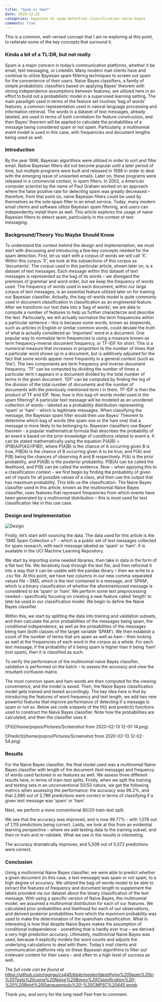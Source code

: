 ```yaml
---
title: "Spam or Ham?"
date: 2019-12-25
categories: bayesian ml spam-detection classification naive-bayes
comments: true
---
```


This is a common, well-versed concept that I am re-exploring at this point, to reiterate some of the key concepts that surround it. 

### Kinda a bit of a TL:DR, but not really

 Spam is a major concern in today’s communication platforms, whether it be email, text messaging, or LinkedIn. Many modern mail clients have and continue to utilize Bayesian spam filtering techniques to screen out spam for the convenience of their users. Naive Bayes classifiers, a family of simple probabilistic classifiers based on applying Bayes’ theorem with strong independence assumptions between features, are utilized here in an effort to build out a probabilistic model in a supervised learning setting. The main paradigm used in terms of the feature set involves ‘bag of words’ features, a common representation used in natural language processing and information retrieval. The words in a dataset of text messages, already labeled, are used in terms of both correlation for feature construction, and then Bayes’ theorem will be applied to calculate the probabilities of a message being considered spam or not spam. Particularly, a multinomial event model is used in this case, with frequencies and document lengths being used as well.

### Introduction

By the year 1996, Bayesian algorithms were utilized in order to sort and filter email. Native Bayesian filters did not become popular until a later period of time, but multiple programs were built and released in 1998 in order to deal with the emerging issue of unwanted emails. Later on, these programs were released in a commercial context, in spam filters. In 2002, a American computer scientist by the name of Paul Graham worked on an approach where the false positive rate for detecting spam was greatly decreased – therefore, from that point on, naive Bayesian filters could be used by themselves as the sole spam filter in an email service. Today, many modern email clients and software utilize Bayesian spam filtering, and users can independently install them as well. This article explores the usage of naive Bayesian filters to detect spam, particularly in the context of text messaging. 

### Background/Theory You Maybe Should Know

To understand the context behind the design and implementation, we must start with discussing and introducing a few key concepts needed for the spam detection. First, let us start with a corpus of words we will call ‘X’. Within this corpus ‘X’,  we look at the subsections of this corpus as ‘documents’. The corpus used in this particular article, shown later on, is a dataset of text messages. Each message within this dataset of text messages is represented as the bag of its words – we disregard the premises of grammar and word order, but we keep the frequency of words used.  The frequency of words used in each document, within our large corpus of text messages, is an essential feature utilized later on for training our Bayesian classifier. Actually, the bag-of-words model is quite commonly used in document classification in classification as an engineered feature. After we transform our text data into a ‘bag of words’, we are able to compute a number of features to help us further characterize and describe the text. Particularly, we will actually normalize the term frequencies within a particular sentence – this is because some words, known as stopwords, such as articles in English or similar common words, could deviate the truth of what is actually considered an ‘important’ word in a document. One popular way to normalize term frequencies is using a measure known as term frequency-inverse document frequency, or TF-IDF for short. This is a numerical measure that increases in proportion to the number of times that a particular word shows up in a document, but is additively adjusted for the fact that some words appear more frequently in a general context (such as ‘the’). The two components are term frequency and inverse-document frequency. ‘TF’ can be computed by dividing the number of times a particular term t appears in a document divided by the total number of terms in the given document. ‘IDF’ can be computed by finding the log of the division of the total number of documents and the number of documents with the previously mentioned term t in them. TF-IDF is then the product of TF and IDF.  Now, how is this bag-of-words model used in the spam filtering?  A particular text message will be modeled as an unordered collection of words – labeled as a probability distribution representing ‘spam’ or ‘ham’ - which is legitimate messages. When classifying the message, the Bayesian spam filter would then use Bayes’ Theorem to determine which bag of words (the spam one or the ham one) that a message is more likely to be belonging to. Bayesian classifiers use Bayes’ theorem -  a popular mathematical formula that describes the probability of an event e based on the prior knowledge of conditions related to event e. It can be stated mathematically using the equation P(A|B) = (P(B|A)P(A))/(P(B)), where P(A|B) is the chance of A occurring given B is true, P(B|A) is the chance of B occurring given A to be true, and P(A) and P(B) being the chances of observing A and B respectively.  P(A) is the prior probability, and P(A|B) is the posterior probability.  P(B|A) can be called the likelihood, and P(B) can be called the evidence.  Now – when applying this to a classification context – we first begin by finding the probability of given set of inputs for all possible values of a class, and then use the output that has maximum probability. This tells us the classification.  The Naive Bayes classifier used in this article, known as the multinomial Naive Bayes classifier, uses features that represent frequencies from which events have been generated by a multinomial distribution – this is most used for text classification like in this use case. 

### Design and Implementation

![Design](/home/popos/Downloads/Project1-CS445.png)

Firstly, let’s start with sourcing the data. The data used for this article is the 'SMS Spam Collection v.1' - which is a public set of text messages collected for spam research, with each message labeled as 'spam' or 'ham'.
It is available in the UCI Machine Learning Repository.

We start by importing some needed libraries, then take in data in the form of a flat text file. We iteratively loop through the text file, and then reformat it into a way that it can be usable with the pandas library – then we write to a .csv file. At this point, we have two columns in our new comma-separated values file – SMS, which is the text contained in a message, and ‘SPAM’, which is a binary classification of whether the aforementioned message is considered to be ‘spam’ or ‘ham’.  We perform some text preprocessing needed – specifically focusing on creating a new feature called ‘length’ to later be used in our classification model. We begin to define the Naive Bayes classifier.

Within this, we start by splitting the data into training and validation subsets, and then calculate the prior probabilities of the messages being spam, the conditional independence, as well as the probabilities of the messages being ham (both classes of the target variable ‘SPAM’). We then establish a count of the number of terms that are spam as well as ham – then looking as well at the frequencies of each word in the corpus as a whole. For each text message, if the probability of it being spam is higher than it being ‘ham’ (not spam), then it is classified as such. 

To verify the performance of the multinomial naive Bayes classifier, validation is performed on the batch – to assess the accuracy and view the resultant confusion matrix. 

The most common spam and ham words are then computed for the viewing convenience, and the model is saved. Then, the Naive Bayes classification model gets trained and tested accordingly. The key idea here is that by introducing the features of word frequency and text length, we add two new powerful features that improve performance of detecting if a message is spam or not so. Below are code snippets of the fit() and predict() functions used to construct the Naive Bayes classifier. Note how the probabilities are calculated, and then the classifier uses it.

![Fit](/home/popos/Pictures/Screenshot from 2020-02-13 12-01-14.png)

![Predict](/home/popos/Pictures/Screenshot from 2020-02-13 12-02-54.png)

### Results

For the Naive Bayes classifier,  the final model used was a multinomial Naive Bayes classifier with length of the document (text message) and frequency of words used factored in as features as well. We assess three different results here, in terms of train-test splits. Firstly, when we split the training and testing sets in an unconventional 50/50 nature, we get the following metrics when assessing the performance: the accuracy was 96.2%, and that 2,680 out of 2,786 predictions were correct in terms of classifying if a given text message was ‘spam’ or ‘ham’.

Next, we perform a more conventional 80/20 train-test split. 

We see that the accuracy was improved, and is now 96.77% - with 1,079 out of 1,115 predictions being correct. Lastly, we look at this from an evidential learning perspective – where we add testing data to the training subset, and then re-train and re-validate. What we see in the results is interesting.

The accuracy dramatically improves, and 5,508 out of 5,572 predictions were correct. 

### Conclusion

Using a multinomial Naive Bayes classifier, we were able to predict whether a given document (in this case, a text message) was spam or not spam, to a high degree of accuracy. We utilized the bag-of-words model to be able to extract the features of frequency and document length to supplement the labels provided via our dataset about the binary classification of the text message. With using a specific version of Naive Bayes, the multinomial model, we assumed a multinomial distribution for each of our features. We calculated prior probabilities and likelihood for each of our observations, and derived posterior probabilities from which the maximum probability was used to make the determination of the spam/ham classification. What is interesting is how that despite Naive Bayes makes the assumption of conditional independence  - something that is hardly ever true – we derived a very high prediction accuracy. Ultimately, multinomial Naive Bayes was used, because it explicitly models the word counts and adjusts the underlying calculations to deal with them. Today’s mail clients and communication platforms rely on these Bayesian algorithms to filter out irrelevant content for their users – and often to a high level of success as well. 

*The full code can be found at https://github.com/rgangu/cs445/blob/master/Identifying%20Spam%20in%20Texts%20using%20Naive%20Bayes%20Classification%20-%20%20Rohit%20Gangupantulu%20-%20CMPSC%20445.ipynb.*

Thank you, and sorry for the long read! Feel free to comment.